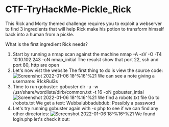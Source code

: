 # CTF-TryHackMe-Pickle_Rick


This Rick and Morty themed challenge requires you to exploit a webserver to find 3 ingredients that will help Rick make his potion to transform himself back into a human from a pickle.

What is the first ingredient Rick needs?

1. Start by running a nmap scan against the machine
    nmap -A -sV -O -T4 10.10.102.243 -oN nmap_initial
    The resulst show that port 22, ssh and port 80, http are open
2. Let's now vist the website
    The first thing to do is view the source code: 
    ![Screenshot 2022-01-06 18^%16^%21](https://user-images.githubusercontent.com/86057471/148465943-2311f56e-3885-489f-b585-26973a00ed2f.png)
    We can see a note giving a username: R1ckRul3s
3. Time to run gobuster: gobuster dir -u <IP> -w /usr/share/wordlists/dirb/common.txt -t 16 -oN gobuster_intial
    ![Screenshot 2022-01-06 18^%16^%21](https://user-images.githubusercontent.com/86057471/148466489-7460d5c9-1c44-4fc2-8d91-2fcbb042b672.png)
     We find a robots.txt file
     Go to <IP>/robots.txt
     We get a text: Wubbalubbadubdub: Possibly a password
4. Let's try running gobuster again with -x php to see if we can find any other directories:
   ![Screenshot 2022-01-06 18^%16^%21](https://user-images.githubusercontent.com/86057471/148466986-eb30744e-41fe-4929-91b7-b67634d6f37d.png)
   We found login.php let's check it out:
